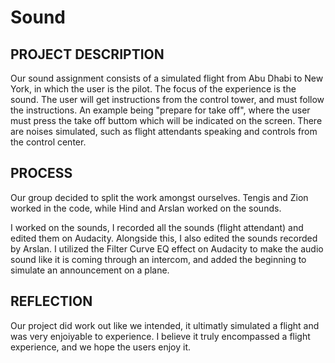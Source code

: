# Sound 

## PROJECT DESCRIPTION 

Our sound assignment consists of a simulated flight from Abu Dhabi to New York, in which the user is the pilot. The focus of the experience is the sound. The user will get instructions from the control tower, and must follow the instructions. An example being "prepare for take off", where the user must press the take off buttom which will be indicated on the screen. There are noises simulated, such as flight attendants speaking and controls from the control center.  


## PROCESS 

Our group decided to split the work amongst ourselves. Tengis and Zion worked in the code, while Hind and Arslan worked on the sounds. 

I worked on the sounds, I recorded all the sounds (flight attendant) and edited them on Audacity. Alongside this, I also edited the sounds recorded by Arslan. I utilized the Filter Curve EQ effect on Audacity to make the audio sound like it is coming through an intercom, and added the beginning to simulate an announcement on a plane. 

## REFLECTION 

Our project did work out like we intended, it ultimatly simulated a flight and was very enjoiyable to experience. I believe it truly encompassed a flight experience, and we hope the users enjoy it. 
